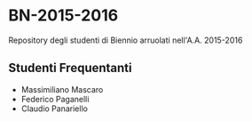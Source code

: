 # BN-2015-2016
Repository degli studenti di Biennio arruolati nell'A.A. 2015-2016

## Studenti Frequentanti

* Massimiliano Mascaro
* Federico Paganelli
* Claudio Panariello
